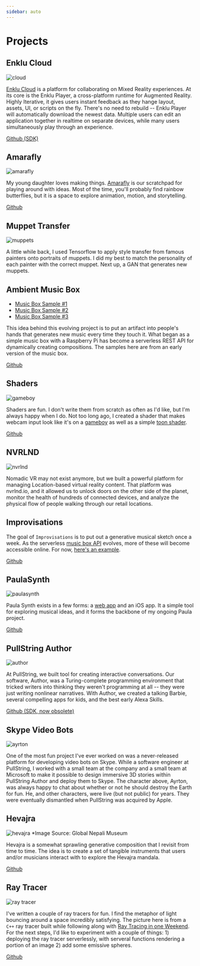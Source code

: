 ```yaml
---
sidebar: auto
---
```


# Projects

## Enklu Cloud
![cloud](/img/cloud.png)

[Enklu Cloud](https://cloud.enklu.com) is a platform for collaborating on Mixed Reality experiences. At its core is the Enklu Player, a cross-platform runtime for Augmented Reality. Highly Iterative, it gives users instant feedback as they hange layout, assets, UI, or scripts on the fly. There's no need to rebuild -- Enklu Player will automatically download the newest data. Multiple users can edit an application together in realtime on separate devices, while many users simultaneously play through an experience.

[Github (SDK)](https://github.com/enklu/enklu-node-sdk)

## Amarafly
![amarafly](/img/flower.gif)

My young daughter loves making things. [Amarafly](/amarafly) is our scratchpad for playing around with ideas. Most of the time, you'll probably find rainbow butterflies, but it is a space to explore animation, motion, and storytelling.

[Github](https://github.com/gdamron/amarafly)

## Muppet Transfer
![muppets](/img/muppets-transfer.png)

A little while back, I used Tensorflow to apply style transfer from famous painters onto portraits of muppets. I did my best to match the personality of each painter with the correct muppet. Next up, a GAN that generates new muppets.

## Ambient Music Box
- [Music Box Sample #1](/audio/musicBox0.mp3)
- [Music Box Sample #2](/audio/musicBox1.mp3)
- [Music Box Sample #3](/audio/musicBox2.mp3)

This idea behind this evolving project is to put an artifact into people's hands that generates new music every time they touch it. What began as a simple music box with a Raspberry Pi has become a serverless REST API for dynamically creating compositions. The samples here are from an early version of the music box.

[Github](https://github.com/gdamron/musicBox)

## Shaders
![gameboy](/img/gamedog.png)

Shaders are fun. I don't write them from scratch as often as I'd like, but I'm always happy when I do. Not too long ago, I created a shader that makes webcam input look like it's on a [gameboy](/shaders/gameboy) as well as a simple [toon shader](/shaders/toon).

[Github](https://github.com/gdamron/shaders)

## NVRLND
![nvrlnd](/img/nvrlndio.png)

Nomadic VR may not exist anymore, but we built a powerful platform for managing Location-based virtual reality content. That platform was nvrlnd.io, and it allowed us to unlock doors on the other side of the planet, monitor the health of hundreds of connected devices, and analyze the physical flow of people walking through our retail locations.

## Improvisations

The goal of `Improvisations` is to put out a generative musical sketch once a week. As the serverless [music box API](#ambient-music-box) evolves, more of these will become accessible online. For now, [here's an example](/improvisations/2017-11-20).

[Github](https://github.com/gdamron/improvisations)

## PaulaSynth
![paulasynth](/img/paulasynth.png)

Paula Synth exists in a few forms: a [web app](/paulasynth-js/) and an iOS app. It a simple tool for exploring musical ideas, and it forms the backbone of my ongoing Paula project.

[Github](https://github.com/gdamron/paulasynth-js)

## PullString Author
![author](/img/author.png)

At PullString, we built tool for creating interactive conversations. Our software, Author, was a Turing-complete programming environment that tricked writers into thinking they weren't programming at all -- they were just writing nonlinear narratives. With Author, we created a talking Barbie, several compelling apps for kids, and the best early Alexa Skills.

[Github (SDK, now obsolete)](https://github.com/gdamron?tab=repositories&q=pullstring)

## Skype Video Bots
![ayrton](/img/ayrton.png)

One of the most fun project I've ever worked on was a never-released platform for developing video bots on Skype. While a software engineer at PullString, I worked with a small team at the company and a small team at Microsoft to make it possible to design immersive 3D stories within PullString Author and deploy them to Skype. The character above, Ayrton, was always happy to chat about whether or not he should destroy the Earth for fun. He, and other characters, were live (but not public) for years. They were eventually dismantled when PullString was acquired by Apple.

## Hevajra
![hevajra](https://globalnepalimuseum.com/wp-content/uploads/2019/12/Mandala-of-Hevajra-100a-1414x770.jpg)
*Image Source: Global Nepali Museum

Hevajra is a somewhat sprawling generative composition that I revisit from time to time. The idea is to create a set of tangible instruments that users and/or musicians interact with to explore the Hevajra mandala.

[Github](https://github.com/gdamron/hevajra)

## Ray Tracer
![ray tracer](/img/rt.png)

I've written a couple of ray tracers for fun. I find the metaphor of light bouncing around a space incredibly satisfying. The picture here is from a `C++` ray tracer built while following along with [Ray Tracing in one Weekend](https://raytracing.github.io/books/RayTracingInOneWeekend.html). For the next steps, I'd like to experiment with a couple of things: 1) deploying the ray tracer serverlessly, with serveral functions rendering a portion of an image 2) add some emissive spheres.

[Github](https://github.com/gdamron/RayTracing)

